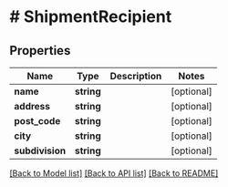 # # ShipmentRecipient

## Properties

Name | Type | Description | Notes
------------ | ------------- | ------------- | -------------
**name** | **string** |  | [optional]
**address** | **string** |  | [optional]
**post_code** | **string** |  | [optional]
**city** | **string** |  | [optional]
**subdivision** | **string** |  | [optional]

[[Back to Model list]](../../README.md#models) [[Back to API list]](../../README.md#endpoints) [[Back to README]](../../README.md)
